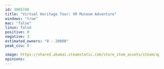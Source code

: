 ```yaml
---
id: 3065740
title: "Virtual Heritage Tour: VR Museum Adventure"
windows: "true"
mac: "false"
linux: false
positive: 0
negative: 3
estimated_owners: "0 - 20000"
peak_ccu: 0

image: https://shared.akamai.steamstatic.com/store_item_assets/steam/apps/3065740/header.jpg?t=1726106420
opinions:
---
```

